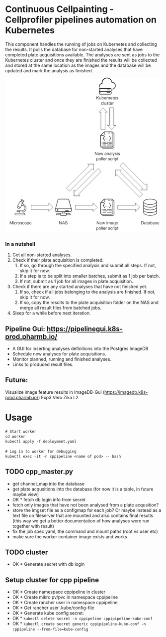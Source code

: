 # Continuous Cellpainting - Cellprofiler pipelines automation on Kubernetes

This component handles the running of jobs on Kubernetes and collecting the results. It polls the database for non-started analyses that have completed plate acquisitions available. The analyses are sent as jobs to the Kubernetes cluster and once they are finished the results will be collected and stored at the same location as the images and the database will be updated and mark the analysis as finished. 

![cp_pipeline overview](analysis_pipeline_overview.jpg)

### In a nutshell

1. Get all non-started analyses.
1. Check if their plate acquisition is completed.
    1. If so, go through the specified analysis and submit all steps. If not, skip it for now.
    1. If a step is to be split into smaller batches, submit as 1 job per batch.
    1. If not, submit as 1 job for all images in plate acquisition.
1. Check if there are any started analyses that have not finished yet.
    1. If so, check if all jobs belonging to the analysis are finished. If not, skip it for now.
    1. If so, copy the results to the plate acquisition folder on the NAS and merge all result files from batched jobs.
1. Sleep for a while before next iteration.

## Pipeline Gui: https://pipelinegui.k8s-prod.pharmb.io/
- A GUI for inserting analyses definitions into the Postgres ImageDB
- Schedule new analyses for plate acquisitions.
- Monitor planned, running and finished analyses.
- Links to produced result files.


## Future: 
  Visualize image feature results in ImageDB-Gui (https://imagedb.k8s-prod.pharmb.io/) Exp3 Vero Zika L2
  

# Usage
```
# Start worker
cd worker
kubectl apply -f deployment.yaml

# Log in to worker for debugging
kubectl exec -it -n cppipeline <name of pod> -- bash
```

## TODO cpp_master.py
* get channel_map into the database
* get plate acqusitions into the database (for now it is a table, in future maybe view)
* OK * fetch db login info from secret
* fetch only images that have not been analysed from a plate acqusition?
* store the imgset file as a configmap for each job? Or maybe instead as a text file on fileserver that are mounted and also contains final results (this way we get a better documentation of how analyses were run together with result)
* fix the job spec yaml, the command and mount paths (root vs user etc)
* make sure the worker container image exists and works

## TODO cluster
* OK * Generate secret with db login

## Setup cluster for cpp pipeline
* OK * Create namespace cppipeline in cluster
* OK * Create mikro pv/pvc in namespace cppipeline
* OK * Create rancher user in namespace cppipeline
* OK * Get rancher user .kube/config-file
* OK * Generate kube config secret:
* OK   * `kubectl delete secret -n cppipeline cppipipeline-kube-conf`
* OK   * `kubectl create secret generic cppipipeline-kube-conf -n cppipeline --from-file=kube-config`
